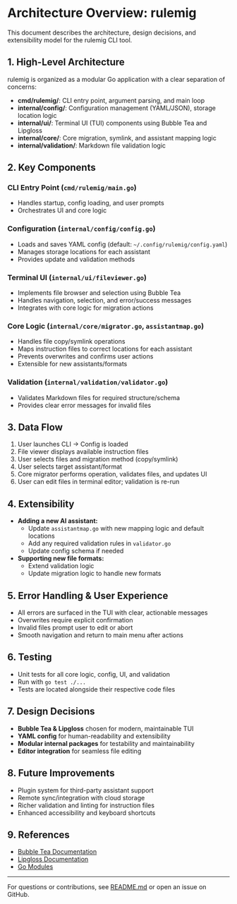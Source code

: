# Architecture Overview: rulemig

This document describes the architecture, design decisions, and extensibility model for the rulemig CLI tool.

## 1. High-Level Architecture

rulemig is organized as a modular Go application with a clear separation of concerns:

- **cmd/rulemig/**: CLI entry point, argument parsing, and main loop
- **internal/config/**: Configuration management (YAML/JSON), storage location logic
- **internal/ui/**: Terminal UI (TUI) components using Bubble Tea and Lipgloss
- **internal/core/**: Core migration, symlink, and assistant mapping logic
- **internal/validation/**: Markdown file validation logic

## 2. Key Components

### CLI Entry Point (`cmd/rulemig/main.go`)
- Handles startup, config loading, and user prompts
- Orchestrates UI and core logic

### Configuration (`internal/config/config.go`)
- Loads and saves YAML config (default: `~/.config/rulemig/config.yaml`)
- Manages storage locations for each assistant
- Provides update and validation methods

### Terminal UI (`internal/ui/fileviewer.go`)
- Implements file browser and selection using Bubble Tea
- Handles navigation, selection, and error/success messages
- Integrates with core logic for migration actions

### Core Logic (`internal/core/migrator.go`, `assistantmap.go`)
- Handles file copy/symlink operations
- Maps instruction files to correct locations for each assistant
- Prevents overwrites and confirms user actions
- Extensible for new assistants/formats

### Validation (`internal/validation/validator.go`)
- Validates Markdown files for required structure/schema
- Provides clear error messages for invalid files

## 3. Data Flow

1. User launches CLI → Config is loaded
2. File viewer displays available instruction files
3. User selects files and migration method (copy/symlink)
4. User selects target assistant/format
5. Core migrator performs operation, validates files, and updates UI
6. User can edit files in terminal editor; validation is re-run

## 4. Extensibility

- **Adding a new AI assistant:**
  - Update `assistantmap.go` with new mapping logic and default locations
  - Add any required validation rules in `validator.go`
  - Update config schema if needed
- **Supporting new file formats:**
  - Extend validation logic
  - Update migration logic to handle new formats

## 5. Error Handling & User Experience

- All errors are surfaced in the TUI with clear, actionable messages
- Overwrites require explicit confirmation
- Invalid files prompt user to edit or abort
- Smooth navigation and return to main menu after actions

## 6. Testing

- Unit tests for all core logic, config, UI, and validation
- Run with `go test ./...`
- Tests are located alongside their respective code files

## 7. Design Decisions

- **Bubble Tea & Lipgloss** chosen for modern, maintainable TUI
- **YAML config** for human-readability and extensibility
- **Modular internal packages** for testability and maintainability
- **Editor integration** for seamless file editing

## 8. Future Improvements

- Plugin system for third-party assistant support
- Remote sync/integration with cloud storage
- Richer validation and linting for instruction files
- Enhanced accessibility and keyboard shortcuts

## 9. References

- [Bubble Tea Documentation](https://github.com/charmbracelet/bubbletea)
- [Lipgloss Documentation](https://github.com/charmbracelet/lipgloss)
- [Go Modules](https://blog.golang.org/using-go-modules)

---

For questions or contributions, see [README.md](./README.md) or open an issue on GitHub.
